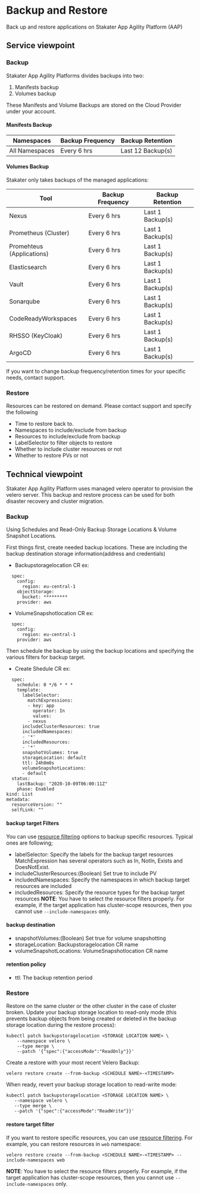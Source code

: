 # Backup and Restore

Back up and restore applications on Stakater App Agility Platform (AAP)

## Service viewpoint

### Backup

Stakater App Agility Platforms divides backups into two:

1. Manifests backup
2. Volumes backup

These Manifests and Volume Backups are stored on the Cloud Provider under your account.

#### Manifests Backup

| Namespaces       | Backup Frequency | Backup Retention |
| ---------------- | ---------------- | ---------------- |
|  All Namespaces  |    Every 6 hrs   | Last 12 Backup(s)   | 

#### Volumes Backup

Stakater only takes backups of the managed applications:

| Tool                       | Backup Frequency |   Backup Retention   |
| -------------------------- | ---------------- | -------------------- |
| Nexus                      |    Every 6 hrs   |   Last 1 Backup(s)   | 
| Prometheus (Cluster)       |    Every 6 hrs   |   Last 1 Backup(s)   |
| Promehteus (Applications)  |    Every 6 hrs   |   Last 1 Backup(s)   |
| Elasticsearch              |    Every 6 hrs   |   Last 1 Backup(s)   |
| Vault                      |    Every 6 hrs   |   Last 1 Backup(s)   | 
| Sonarqube                  |    Every 6 hrs   |   Last 1 Backup(s)   | 
| CodeReadyWorkspaces        |    Every 6 hrs   |   Last 1 Backup(s)   | 
| RHSSO (KeyCloak)           |    Every 6 hrs   |   Last 1 Backup(s)   | 
| ArgoCD                     |    Every 6 hrs   |   Last 1 Backup(s)   | 

If you want to change backup frequency/retention times for your specific needs, contact support.

### Restore

Resources can be restored on demand. Please contact support and specify the following 

- Time to restore back to.
- Namespaces to include/exclude from backup
- Resources to include/exclude from backup
- LabelSelector to filter objects to restore
- Whether to include cluster resources or not
- Whether to restore PVs or not

## Technical viewpoint

Stakater App Agility Platform uses managed velero operator to provision the velero server. This backup and restore process can be used for both disaster recovery and cluster migration.

### Backup

Using Schedules and Read-Only Backup Storage Locations & Volume Snapshot Locations.

First things first, create needed backup locations.
These are including the backup destination storage information(address and credentials)
- Backupstoragelocation CR
ex:
~~~
  spec:
    config:
      region: eu-central-1
    objectStorage:
      bucket: *********
    provider: aws
~~~
- VolumeSnapshotlocation CR
ex:
~~~
  spec:
    config:
      region: eu-central-1
    provider: aws
~~~
Then schedule the backup by using the backup locations and specifying the various filters for backup target.
- Create Shedule CR
ex:
~~~
  spec:
    schedule: 0 */6 * * *
    template:
      labelSelector:
        matchExpressions:
        - key: app
          operator: In
          values:
        - nexus
      includeClusterResources: true
      includedNamespaces:
      - '*'
      includedResources:
      - '*'
      snapshotVolumes: true
      storageLocation: default
      ttl: 24h0m0s
      volumeSnapshotLocations:
      - default
  status:
    lastBackup: "2020-10-09T06:00:11Z"
    phase: Enabled
kind: List
metadata:
  resourceVersion: ""
  selfLink: ""
~~~

#### backup target Filters
You can use [resource filtering](https://velero.io/docs/main/resource-filtering/) options to backup specific resources. Typical ones are following;
- labelSelector: Specify the labels for the backup target resources
   MatchExpression has several operators such as In, NotIn, Exists and DoesNotExist.
- includeClusterResources:(Boolean) Set true to include PV
- includedNamespaces: Specify the namespaces in which backup target resources are included
- includedResources: Specify the resource types for the backup target resources
**NOTE**: You have to select the resource filters properly. For example, if the target application has cluster-scope resources, then you cannot use `--include-namespaces` only.

#### backup destination
- snapshotVolumes:(Boolean) Set true for volume snapshotting
- storageLocation: Backupstoragelocation CR name
- volumeSnapshotLocations: VolumeSnapshotlocation CR name

#### retention policy
- ttl: The backup retention period

### Restore

Restore on the same cluster or the other cluster in the case of cluster broken.
Update your backup storage location to read-only mode (this prevents backup objects from being created or deleted in the backup storage location during the restore process):
~~~
kubectl patch backupstoragelocation <STORAGE LOCATION NAME> \
    --namespace velero \
    --type merge \
    --patch '{"spec":{"accessMode":"ReadOnly"}}'
~~~
Create a restore with your most recent Velero Backup:
~~~
velero restore create --from-backup <SCHEDULE NAME>-<TIMESTAMP>
~~~

When ready, revert your backup storage location to read-write mode:
~~~
kubectl patch backupstoragelocation <STORAGE LOCATION NAME> \
   --namespace velero \
   --type merge \
   --patch '{"spec":{"accessMode":"ReadWrite"}}'
~~~

#### restore target filter

If you want to restore specific resources, you can use [resource filtering](https://velero.io/docs/main/resource-filtering/).
For example, you can restore resources in `web` namespace:
```
velero restore create --from-backup <SCHEDULE NAME>-<TIMESTAMP> --include-namespaces web
```
**NOTE**: You have to select the resource filters properly. For example, if the target application has cluster-scope resources, then you cannot use `--include-namespaces` only.
